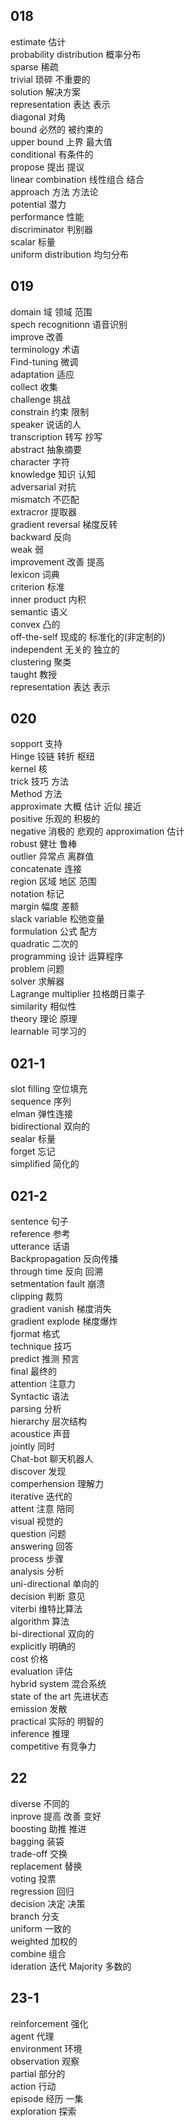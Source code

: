 



## 018
estimate 估计  
probability distribution 概率分布   
sparse 稀疏  
trivial 琐碎 不重要的    
solution 解决方案  
representation 表达 表示  
diagonal 对角  
bound 必然的 被约束的  
upper bound 上界 最大值  
conditional 有条件的  
propose 提出 提议  
linear combination 线性组合 结合  
approach 方法 方法论  
potential 潜力  
performance 性能  
discriminator 判别器  
scalar 标量  
uniform distribution 均匀分布

## 019
domain 域 领域 范围  
spech recognitionn 语音识别  
improve 改善  
terminology 术语  
Find-tuning 微调  
adaptation 适应  
collect 收集  
challenge 挑战  
constrain 约束 限制  
speaker 说话的人  
transcription 转写 抄写  
abstract 抽象摘要  
character 字符  
knowledge 知识 认知  
adversarial 对抗  
mismatch 不匹配  
extracror 提取器  
gradient reversal 梯度反转  
backward 反向  
weak 弱  
improvement 改善 提高  
lexicon 词典  
criterion 标准  
inner product 内积  
semantic 语义  
convex 凸的  
off-the-self 现成的 标准化的(非定制的)  
independent 无关的 独立的  
clustering 聚类  
taught 教授  
representation 表达 表示  

## 020

sopport 支持  
Hinge 铰链 转折 枢纽  
kernel 核  
trick 技巧 方法  
Method 方法  
approximate 大概 估计 近似 接近  
positive 乐观的 积极的  
negative 消极的 悲观的
approximation 估计  
robust 健壮 鲁棒  
outlier 异常点 离群值  
concatenate 连接  
region 区域 地区 范围  
notation 标记  
margin 幅度 差额  
slack variable 松弛变量  
formulation 公式 配方  
quadratic 二次的  
programming 设计 运算程序  
problem 问题  
solver 求解器  
Lagrange multiplier  拉格朗日乘子  
similarity 相似性  
theory 理论 原理  
learnable 可学习的  

## 021-1
slot filling 空位填充  
sequence 序列  
elman 弹性连接  
bidirectional 双向的  
sealar 标量  
forget 忘记  
simplified 简化的

## 021-2
sentence 句子  
reference 参考  
utterance 话语  
Backpropagation 反向传播  
through time 反向 回溯  
setmentation fault 崩溃  
clipping 裁剪  
gradient vanish 梯度消失  
gradient explode 梯度爆炸  
fjormat 格式  
technique 技巧  
predict 推测 预言  
final 最终的  
attention 注意力  
Syntactic 语法  
parsing 分析  
hierarchy 层次结构  
acoustice 声音  
jointly 同时  
Chat-bot  聊天机器人  
discover 发现  
comperhension 理解力  
iterative 迭代的  
attent 注意 陪同  
visual 视觉的  
question 问题  
answering 回答  
process 步骤  
analysis 分析  
uni-directional 单向的  
decision 判断 意见  
viterbi 维特比算法  
algorithm 算法  
bi-directional 双向的  
explicitly 明确的  
cost 价格  
evaluation 评估  
hybrid system 混合系统  
state of the art 先进状态  
emission 发散  
practical 实际的 明智的  
inference 推理  
competitive 有竞争力   


## 22
diverse 不同的  
inprove 提高 改善 变好  
boosting 助推 推进  
bagging 装袋  
trade-off 交换  
replacement 替换  
voting 投票  
regression 回归  
decision 决定 决策  
branch 分支  
uniform 一致的  
weighted 加权的  
combine 组合  
ideration 迭代
Majority 多数的  


## 23-1
reinforcement 强化  
agent 代理  
environment 环境  
observation 观察  
partial 部分的  
action 行动  
episode 经历 一集  
exploration 探索  




